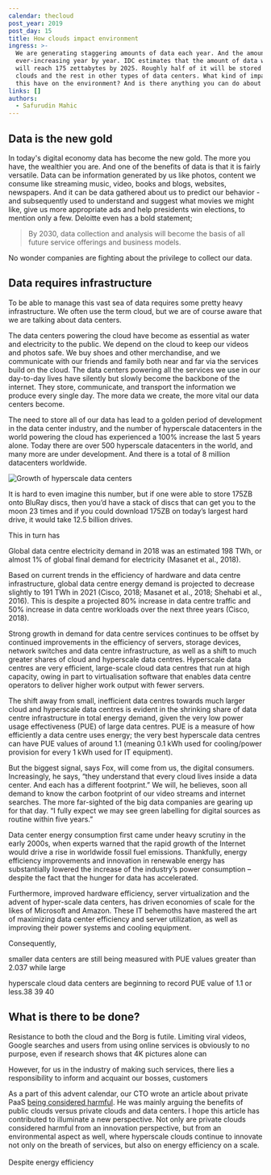 ```yaml
---
calendar: thecloud
post_year: 2019
post_day: 15
title: How clouds impact environment
ingress: >-
  We are generating staggering amounts of data each year. And the amount is
  ever-increasing year by year. IDC estimates that the amount of data worldwide
  will reach 175 zettabytes by 2025. Roughly half of it will be stored in public
  clouds and the rest in other types of data centers. What kind of impact does
  this have on the environment? And is there anything you can do about it?
links: []
authors:
  - Safurudin Mahic
---
```

## Data is the new gold

In today's digital economy data has become the new gold. The more you have, the wealthier you are. And one of the benefits of data is that it is fairly versatile. Data can be information generated by us like photos, content we consume like streaming music, video, books and blogs, websites, newspapers. And it can be data gathered about us to predict our behavior - and subsequently used to understand and suggest what movies we might like, give us more appropriate ads and help presidents win elections, to mention only a few. Deloitte even has a bold statement;

>  By 2030, data collection and analysis will become the basis of all future service offerings and business models.

No wonder companies are fighting about the privilege to collect our data. 

## Data requires infrastructure

To be able to manage this vast sea of data requires some pretty heavy infrastructure. We often use the term cloud, but we are of course aware that we are talking about data centers.

The data centers powering the cloud have become as essential as water and electricity to the public. We depend on the cloud to keep our videos and photos safe. We buy shoes and other merchandise, and we communicate with our friends and family both near and far via the services build on the cloud. The data centers powering all the services we use in our day-to-day lives have silently but slowly become the backbone of the internet. They store, communicate, and transport the information we produce every single day. The more data we create, the more vital our data centers become.

The need to store all of our data has lead to a golden period of development in the data center industry, and the number of hyperscale datacenters in the world powering the cloud has experienced a 100% increase the last 5 years alone. Today there are over 500 hyperscale datacenters in the world, and many more are under development. And there is a total of 8 million datacenters worldwide.

![](/assets/tc-15-growth.png "Growth of hyperscale data centers")



It is hard to even imagine this number, but if one were able to store 175ZB onto BluRay discs, then you’d have a stack of discs that can get you to the moon 23 times and if you could download 175ZB on today’s largest hard drive, it would take 12.5 billion drives. 

This in turn has 

Global data centre electricity demand in 2018 was an estimated 198 TWh, or almost 1% of global final demand for electricity (Masanet et al., 2018).

Based on current trends in the efficiency of hardware and data centre infrastructure, global data centre energy demand is projected to decrease slightly to 191 TWh in 2021 (Cisco, 2018; Masanet et al., 2018; Shehabi et al., 2016). This is despite a projected 80% increase in data centre traffic and 50% increase in data centre workloads over the next three years (Cisco, 2018).

Strong growth in demand for data centre services continues to be offset by continued improvements in the efficiency of servers, storage devices, network switches and data centre infrastructure, as well as a shift to much greater shares of cloud and hyperscale data centres. Hyperscale data centres are very efficient, large-scale cloud data centres that run at high capacity, owing in part to virtualisation software that enables data centre operators to deliver higher work output with fewer servers.



The shift away from small, inefficient data centres towards much larger cloud and hyperscale data centres is evident in the shrinking share of data centre infrastructure in total energy demand, given the very low power usage effectiveness (PUE) of large data centres. PUE is a measure of how efficiently a data centre uses energy; the very best hyperscale data centres can have PUE values of around 1.1 (meaning 0.1 kWh used for cooling/power provision for every 1 kWh used for IT equipment).

But the biggest signal, says Fox, will come from us, the digital consumers. Increasingly, he says, “they understand that every cloud lives inside a data center. And each has a different footprint.” We will, he believes, soon all demand to know the carbon footprint of our video streams and internet searches. The more far-sighted of the big data companies are gearing up for that day. “I fully expect we may see green labelling for digital sources as routine within five years.” 

Data center energy consumption first came under heavy scrutiny in the early 2000s, when experts warned that the rapid growth of the Internet would drive a rise in worldwide fossil fuel emissions. Thankfully, energy efficiency improvements and innovation in renewable energy has substantially lowered the increase of the industry’s power consumption – despite the fact that the hunger for data has accelerated.

Furthermore, improved hardware efficiency, server virtualization and the advent of hyper-scale data centers, has driven economies of scale for the likes of Microsoft and Amazon. These IT behemoths have mastered the art of maximizing data center efficiency and server utilization, as well as improving their power systems and cooling equipment.

 Consequently,

smaller data centers are still being measured with PUE values greater than 2.037 while large

hyperscale cloud data centers are beginning to record PUE value of 1.1 or less.38 39 40



## What is there to be done?

Resistance to both the cloud and the Borg is futile. Limiting viral videos, Google searches and users from using online services is obviously to no purpose, even if research shows that 4K pictures alone can 



 However, for us in the industry of making such services, there lies a responsibility to inform and acquaint our bosses, customers 

As a part of this advent calendar, our CTO wrote an article about private PaaS [being considered harmful](https://thecloud.christmas/2019/2). He was mainly arguing the benefits of public clouds versus private clouds and data centers. I hope this article has contributed to illuminate a new perspective. Not only are private clouds considered harmful from an innovation perspective, but from an environmental aspect as well, where hyperscale clouds continue to innovate not only on the breath of services, but also on energy efficiency on a scale. \
\
Despite energy efficiency

